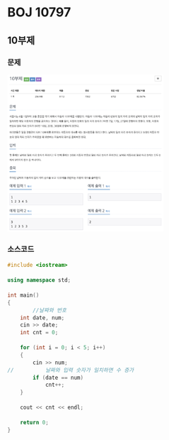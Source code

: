 # BOJ 10797	

## 10부제

### 문제

<img src="readme.assets/image-20200716121818459.png" alt="image-20200716121818459" width ="70%" />

</br>

### 소스코드

```c++
#include <iostream>

using namespace std;

int main()
{
		//날짜와 번호
    int date, num;
    cin >> date;
    int cnt = 0;

    for (int i = 0; i < 5; i++)
    {
        cin >> num;
//      	날짜와 입력 숫자가 일치하면 수 증가
        if (date == num)
            cnt++;
    }

    cout << cnt << endl;

    return 0;
}
```

